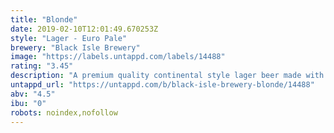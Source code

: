 ```yaml
---
title: "Blonde"
date: 2019-02-10T12:01:49.670253Z
style: "Lager - Euro Pale"
brewery: "Black Isle Brewery"
image: "https://labels.untappd.com/labels/14488"
rating: "3.45"
description: "A premium quality continental style lager beer made with Hersbrucker and Hallertau hops. Pale yellow, with a light biscuit palate and a fresh grassy aroma."
untappd_url: "https://untappd.com/b/black-isle-brewery-blonde/14488"
abv: "4.5"
ibu: "0"
robots: noindex,nofollow
---
```

